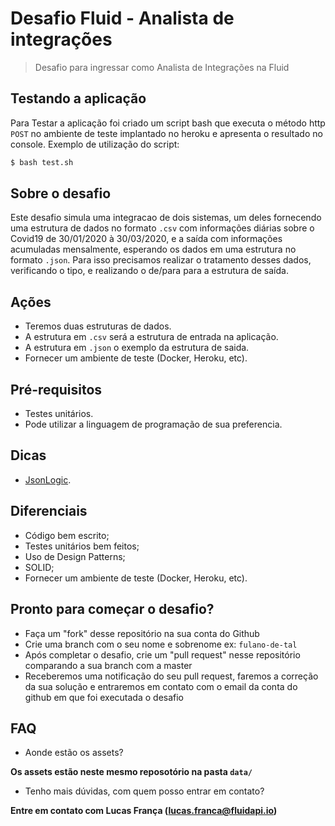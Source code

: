 # Desafio Fluid - Analista de integrações
> Desafio para ingressar como Analista de Integrações na Fluid

## Testando a aplicação

Para Testar a aplicação foi criado um script bash que executa o método http `POST` no ambiente de teste implantado no heroku e apresenta o resultado no console.
Exemplo de utilização do script:

```bash
$ bash test.sh
```

## Sobre o desafio
Este desafio simula uma integracao de dois sistemas, um deles fornecendo uma estrutura de dados no formato ```.csv``` com informações diárias sobre o Covid19 de 30/01/2020 à 30/03/2020, e a saída com informações acumuladas mensalmente, esperando os dados em uma estrutura no formato ```.json```. Para isso precisamos realizar o tratamento desses dados, verificando o tipo, e realizando o de/para para a estrutura de saída.

## Ações
- Teremos duas estruturas de dados.
- A estrutura em ```.csv``` será a estrutura de entrada na aplicação.
- A estrutura em ```.json``` o exemplo da estrutura de saida.
- Fornecer um ambiente de teste (Docker, Heroku, etc).

## Pré-requisitos
- Testes unitários.
- Pode utilizar a linguagem de programação de sua preferencia.

## Dicas
- [JsonLogic](http://jsonlogic.com/).

## Diferenciais
- Código bem escrito;
- Testes unitários bem feitos;
- Uso de Design Patterns;
- SOLID;
- Fornecer um ambiente de teste (Docker, Heroku, etc).

## Pronto para começar o desafio?
- Faça um "fork" desse repositório na sua conta do Github
- Crie uma branch com o seu nome e sobrenome ex: ```fulano-de-tal```
- Após completar o desafio, crie um "pull request" nesse repositório comparando a sua branch com a master
- Receberemos uma notificação do seu pull request, faremos a correção da sua solução e entraremos em contato com o email da conta do github em que foi executada o desafio

## FAQ
- Aonde estão os assets?

**Os assets estão neste mesmo reposotório na pasta ```data/```**

- Tenho mais dúvidas, com quem posso entrar em contato?

**Entre em contato com Lucas França (lucas.franca@fluidapi.io)**
